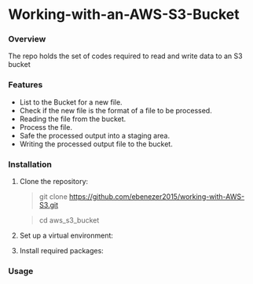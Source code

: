 # Working-with-an-AWS-S3-Bucket

### Overview
The repo holds the set of codes required to read and write data to an S3 bucket 

### Features
* List to the Bucket for a new file.
* Check if the new file is the format of a file to be processed. 
* Reading the file from the bucket.
* Process the file.
* Safe the processed output into a staging area.
* Writing the processed output file to the bucket.

### Installation
1. Clone the repository:
   
   > git clone https://github.com/ebenezer2015/working-with-AWS-S3.git
   
   > cd aws_s3_bucket
   
  
2. Set up a virtual environment:
3. Install required packages:


### Usage
